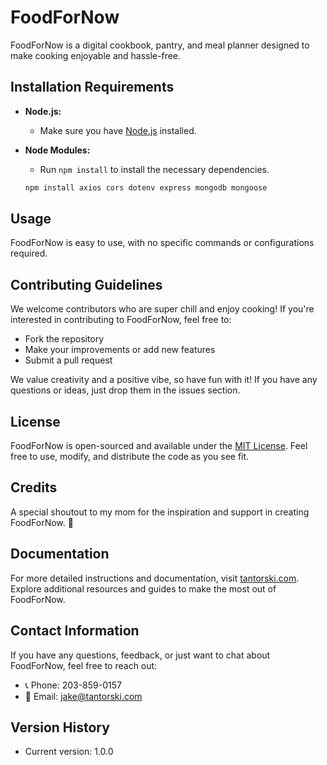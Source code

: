 # FoodForNow

FoodForNow is a digital cookbook, pantry, and meal planner designed to make cooking enjoyable and hassle-free.

## Installation Requirements

- **Node.js:**
  - Make sure you have [Node.js](https://nodejs.org/) installed.

- **Node Modules:**
  - Run `npm install` to install the necessary dependencies.
  ```bash
  npm install axios cors dotenv express mongodb mongoose


## Usage

FoodForNow is easy to use, with no specific commands or configurations required.

## Contributing Guidelines

We welcome contributors who are super chill and enjoy cooking! If you're interested in contributing to FoodForNow, feel free to:
- Fork the repository
- Make your improvements or add new features
- Submit a pull request

We value creativity and a positive vibe, so have fun with it! If you have any questions or ideas, just drop them in the issues section.

## License

FoodForNow is open-sourced and available under the [MIT License](link-to-license-file). Feel free to use, modify, and distribute the code as you see fit.

## Credits

A special shoutout to my mom for the inspiration and support in creating FoodForNow. 🌟

## Documentation

For more detailed instructions and documentation, visit [tantorski.com](https://tantorski.com). Explore additional resources and guides to make the most out of FoodForNow.

## Contact Information

If you have any questions, feedback, or just want to chat about FoodForNow, feel free to reach out:
- 📞 Phone: 203-859-0157
- 📧 Email: jake@tantorski.com

## Version History

- Current version: 1.0.0
